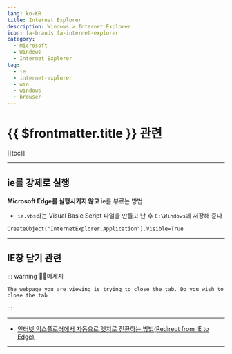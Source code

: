 ```yaml
---
lang: ko-KR
title: Internet Explorer
description: Windows > Internet Explorer
icon: fa-brands fa-internet-explorer
category:
  - Microsoft
  - Windows
  - Internet Explorer
tag: 
  - ie 
  - internet-explorer
  - win
  - windows
  - browser
---
```


# {{ $frontmatter.title }} 관련

[[toc]]

---

<SiteInfo
  name="Internet Explorer 11 - Microsoft Lifecycle | Microsoft Learn"
  desc="Internet Explorer 11은 구성 요소 수명 주기 정책을 따릅니다."
  url="https://learn.microsoft.com/ko-kr/lifecycle/products/internet-explorer-11"
  logo="learn.microsoft.com/favicon.ico"
  preview="learn.microsoft.com/open-graph-image.png"/>

## ie를 강제로 실행

__Microsoft Edge를 실행시키지 않고__ ie를 부르는 방법

- `ie.vbs`라는 Visual Basic Script 파일을 만들고 난 후 <FontIcon icon="fas fa-folder-open"/>`C:\Windows`에 저장해 준다

```vbscript
CreateObject("InternetExplorer.Application").Visible=True
```

---

## IE창 닫기 관련

::: warning 🤷‍♂️메세지

```
The webpage you are viewing is trying to close the tab. Do you wish to close the tab
```

:::

---


- [인터넷 익스플로러에서 자동으로 엣지로 전환하는 방법(Redirect from IE to Edge)](https://webruden.tistory.com/794)

---

<TagLinks />